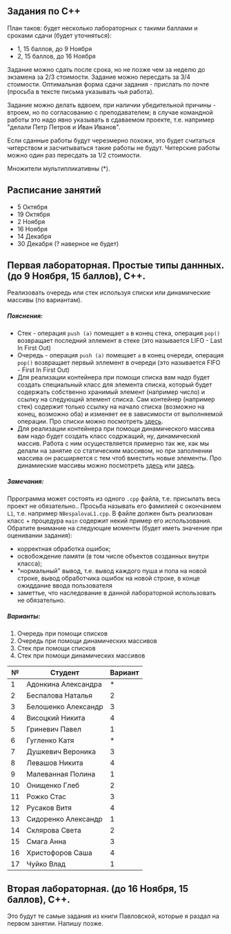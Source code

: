 ## Задания по C++
План таков: будет несколько лабораторных с такими баллами и сроками сдачи (будет уточняться):
- 1, 15 баллов, до 9 Ноября
- 2, 15 баллов, до 16 Ноября

Задание можно сдать после срока, но не позже чем за неделю до экзамена за 2/3 стоимости. Задание можно пересдать за 3/4 стоимости. Оптимальная форма сдачи задания - прислать по почте (просьба в тексте письма указывать чья работа).

Задание можно делать вдвоем, при наличии убедительной причины - втроем, но по согласованию с преподавателем; в случае командной работы это надо явно указывать в сдаваемом проекте, т.е. например "делали Петр Петров и Иван Иванов". 

Если сданные работы будут черезмерно похожи, это будет считаться читерством и засчитываться такие работы не будут. Читерские работы можно один раз пересдать за 1/2 стоимости.

Множители мультипликативны (\*).

## Расписание занятий
- 5 Октября
- 19 Октября
- 2 Ноября
- 16 Ноября
- 14 Декабря
- 30 Декабря (? наверное не будет)

## Первая лабораторная. Простые типы даннных. (до 9 Ноября, 15 баллов), C++.

Реализовать очередь или стек используя списки или динамические массивы (по вариантам).

##### Пояснения: 
 - Стек - операция `push (a)` помещает `a` в конец стека, операция `pop()` возвращает последний эллемент в стеке (это называется LIFO - Last In First Out)
 - Очередь - операция `push (a)` помещает `a` в конец очереди, операция `pop()` возвращает первый эллемент в очереди (это называется FIFO - First In First Out)
 - Для реализации контейнера при помощи списка вам надо будет создать специальный класс для элемента списка, который будет содержать собственно хранимый элемент (например число) и ссылку на следующий элемент списка. Сам контейнер (например стек) содержит только ссылку на начало списка (возможно на конец, возможно оба) и изменяет ее в зависимости от выполняемой операции. Про списки можно посмотреть [здесь](https://ru.wikipedia.org/wiki/Связный_список).
 - Для реализации контейнера при помощи динамического массива вам надо будет создать класс содржащий, ну, динамический массив. Работа с ним осуществляется примерно так же, как мы делали на занятие со статическим массивом, но при заполнении массива он расширяется с тем чтоб вместить новые элементы. Про динамиеские массивы можно посмотреть [здесь](http://cppstudio.com/post/432/) или [здесь](https://ru.wikipedia.org/wiki/Динамический_массив).

##### Замечания: 
Пррограмма может состоять из одного `.cpp` файла, т.е. присылать весь проект не обязательно.. Просьба называть его фамилией с окончанием `L1`, т.е. например `NBespalovaL1.cpp`. В файле должен быть реализован класс + процедура `main` содержит некий пример его использования. Обратите внимание на следующие моменты (будет иметь значение при оценивании задания):

- корректная обработка ошибок;
- освобождение памяти (в том числе объектов созданных внутри класса);
- "нормальный" вывод, т.е. вывод каждого пуша и попа на новой строке, вывод обработчика ошибок на новой строке, в конце ожиддание ввода пользователя
- заметтье, что наследование в данной лабораторной использовать не обязательно.

##### Варианты:

  1. Очередь при помощи списков
  2. Очередь при помощи динамических массивов
  3. Стек при помощи списков
  4. Стек при помощи динамических массивов

№ | Студент | Вариант  
-------|----|----
1 | Адонкина Александра | *
2 | Беспалова Наталья | 2
3 | Белошенко Александр | 3
4 | Висоцкий Никита | 4
5 | Гриневич Павел | 1
6 | Гугленко Катя | *
7 | Душкевич Вероника | 3
8 | Левашов Никита | 4
9 | Малеванная Полина | 1
10 | Онищенко Глеб | 2
11 | Рожко Стас | 3
12 | Русаков Витя | 4 
13 | Сидоренко Александр | 1
14 | Склярова Света | 2
15 | Смага Анна | 3
16 | Христофоров Саша | 4
17 | Чуйко Влад | 1

## Вторая лабораторная. (до 16 Ноября, 15 баллов), C++.
Это будут те самые задания из книги Павловской, которые я раздал на первом занятии. Напишу позже.
